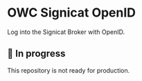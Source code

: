 # OWC Signicat OpenID

Log into the Signicat Broker with OpenID.

## 🚨 In progress

This repository is not ready for production.
